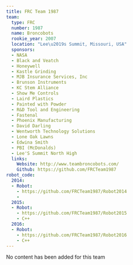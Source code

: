 ```yaml
---
title: FRC Team 1987
team:
  type: FRC
  number: 1987
  name: Broncobots
  rookie_year: 2007
  location: "Lee\u2019s Summit, Missouri, USA"
  sponsors:
  - NASA
  - Black and Veatch
  - Honeywell
  - Kastle Grinding
  - MJB Insurance Services, Inc
  - Brunson Instruments
  - KC Stem Alliance
  - Show Me Controls
  - Laird Plastics
  - Painted with Powder
  - R&D Tool and Engineering
  - Fastenal
  - Phoenix Manufacturing
  - David Darling
  - Wentworth Technology Solutions
  - Lone Oak Lawns
  - Edwina Smith
  - PBI (McDonalds)
  - Lee'S Summit North High
  links:
    Website: http://www.teambroncobots.com/
    Github: https://github.com/FRCTeam1987
robot_code:
  2014:
  - Robot:
    - https://github.com/FRCTeam1987/Robot2014
    - 
  2015:
  - Robot:
    - https://github.com/FRCTeam1987/Robot2015
    - C++
  2016:
  - Robot:
    - https://github.com/FRCTeam1987/Robot2016
    - C++
---
```


No content has been added for this team